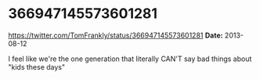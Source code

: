 # 366947145573601281
https://twitter.com/TomFrankly/status/366947145573601281
**Date:** 2013-08-12

I feel like we're the one generation that literally CAN'T say bad things about "kids these days"
